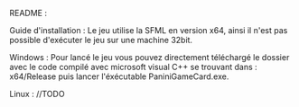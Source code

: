 README : 

Guide d'installation : 
Le jeu utilise la SFML en version x64, ainsi il n'est pas possible d'exécuter le jeu sur une machine 32bit.

Windows :
Pour lancé le jeu vous pouvez directement téléchargé le dossier avec le code compilé avec microsoft visual C++ se trouvant dans :
x64/Release
puis lancer l'éxécutable PaniniGameCard.exe.

Linux : 
//TODO
